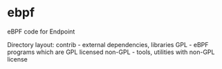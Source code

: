 # ebpf
eBPF code for Endpoint

Directory layout:
contrib - external dependencies, libraries
GPL - eBPF programs which are GPL licensed
non-GPL - tools, utilities with non-GPL license
